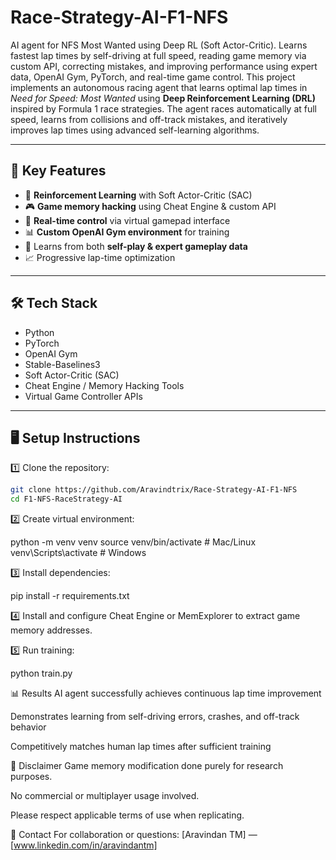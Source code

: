 # Race-Strategy-AI-F1-NFS
AI agent for NFS Most Wanted using Deep RL (Soft Actor-Critic). Learns fastest lap times by self-driving at full speed, reading game memory via custom API, correcting mistakes, and improving performance using expert data, OpenAI Gym, PyTorch, and real-time game control.
This project implements an autonomous racing agent that learns optimal lap times in *Need for Speed: Most Wanted* using **Deep Reinforcement Learning (DRL)** inspired by Formula 1 race strategies.
The agent races automatically at full speed, learns from collisions and off-track mistakes, and iteratively improves lap times using advanced self-learning algorithms.

---

## 🚀 Key Features

- 🧠 **Reinforcement Learning** with Soft Actor-Critic (SAC)
- 🎮 **Game memory hacking** using Cheat Engine & custom API
- 🔄 **Real-time control** via virtual gamepad interface
- 📊 **Custom OpenAI Gym environment** for training
- 🏁 Learns from both **self-play & expert gameplay data**
- 📈 Progressive lap-time optimization

---

## 🛠 Tech Stack

- Python
- PyTorch
- OpenAI Gym
- Stable-Baselines3
- Soft Actor-Critic (SAC)
- Cheat Engine / Memory Hacking Tools
- Virtual Game Controller APIs

---

## 🖥️ Setup Instructions

1️⃣ Clone the repository:

```bash
git clone https://github.com/Aravindtrix/Race-Strategy-AI-F1-NFS
cd F1-NFS-RaceStrategy-AI
```
2️⃣ Create virtual environment:

python -m venv venv
source venv/bin/activate  # Mac/Linux
venv\Scripts\activate     # Windows

3️⃣ Install dependencies:

pip install -r requirements.txt

4️⃣ Install and configure Cheat Engine or MemExplorer to extract game memory addresses.

5️⃣ Run training:

python train.py

📊 Results
AI agent successfully achieves continuous lap time improvement

Demonstrates learning from self-driving errors, crashes, and off-track behavior

Competitively matches human lap times after sufficient training

🔐 Disclaimer
Game memory modification done purely for research purposes.

No commercial or multiplayer usage involved.

Please respect applicable terms of use when replicating.

📩 Contact
For collaboration or questions:
[Aravindan TM] —  [www.linkedin.com/in/aravindantm]

